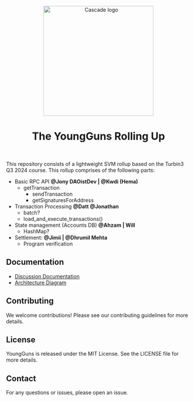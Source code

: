 <p align="center">
  <a href="https://github.com/solana-turbin3/blazingguns/">
    <img src="https://github.com/solana-turbin3/blazingguns//blob/main/media/logos/young-guns.jpg?raw=true" alt="Cascade logo" width="300" />
  </a>
</p>

<h1 align="center">The YoungGuns Rolling Up</h1>

<br />

This repository consists of a lightweight SVM rollup based on the Turbin3 Q3 2024 course. This rollup comprises of the following parts:

- Basic RPC API **@Jony DAOistDev | @Kwdi (Hema)**
  - getTransaction
    - sendTransaction
    - getSignaturesForAddress
- Transaction Processing **@Datt @Jonathan**
  - batch?
  - load_and_execute_transactions()
- State management (Accounts DB) **@Ahzam | Will**
  - HashMap?
- Settlement: **@Jimii | @Dhrumil Mehta**
  - Program verification

## Documentation

- [Discussion Documentation](https://docs.google.com/document/d/14S22yFeekhwRdsYiCpVOJqdJvzFZEVMwUB_-y1lYHRY)
- [Architecture Diagram](https://excalidraw.com/#room=2fd641b38be8c0900345,5xFTrqCAlDPPPq0yagkRpw)

## Contributing

We welcome contributions! Please see our contributing guidelines for more details.

## License

YoungGuns is released under the MIT License. See the LICENSE file for more details.

## Contact

For any questions or issues, please open an issue.
